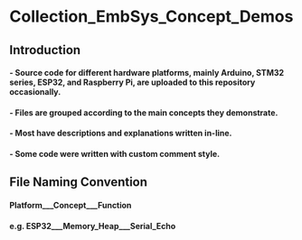 # Collection_EmbSys_Concept_Demos  

## Introduction   
#### - Source code for different hardware platforms, mainly Arduino, STM32 series, ESP32, and Raspberry Pi, are uploaded to this repository occasionally.  
#### - Files are grouped according to the main concepts they demonstrate.  
#### - Most have descriptions and explanations written in-line.  
#### - Some code were written with custom comment style.

## File Naming Convention   
#### Platform___Concept___Function   
#### e.g. ESP32___Memory_Heap___Serial_Echo   

